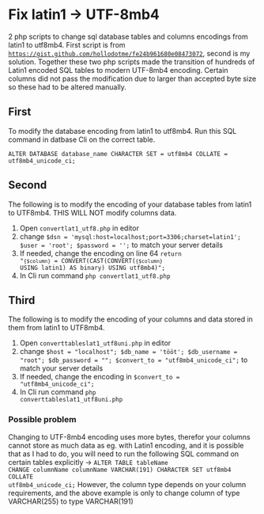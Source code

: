 # Fix latin1 -> UTF-8mb4
2 php scripts to change sql database tables and columns encodings from latin1 to utf8mb4. First script is from <code>https://gist.github.com/hollodotme/fe24b961680e08473072</code>, second is my solution. Together these two php scripts made the transition of hundreds of Latin1 encoded SQL tables to modern UTF-8mb4 encoding. Certain columns did not pass the modification due to larger than accepted byte size so these had to be altered manually.

## First

To modify the database encoding from latin1 to utf8mb4. Run this SQL command in datbase Cli on the correct table.

<code>ALTER DATABASE database_name CHARACTER SET = utf8mb4 COLLATE = utf8mb4_unicode_ci;</code>

## Second

The following is to modify the encoding of your database tables from latin1 to UTF8mb4. THIS WILL NOT modify columns data.

1. Open <code>convertlat1_utf8.php</code> in editor
2. change <code>$dsn = 'mysql:host=localhost;port=3306;charset=latin1'; $user = 'root'; $password = '';</code> to match your server details
3. If needed, change the encoding on line 64 <code>return "`{$column}` = CONVERT(CAST(CONVERT(`{$column}` USING latin1) AS binary) USING utf8mb4)";</code>
4. In Cli run command <code>php convertlat1_utf8.php</code> 

## Third

The following is to modify the encoding of your columns and data stored in them from latin1 to UTF8mb4.

1. Open <code>converttableslat1_utf8uni.php</code> in editor
2. change <code>$host = "localhost"; $db_name = 'tööt'; $db_username = "root"; $db_password = ""; $convert_to = "utf8mb4_unicode_ci";</code> to match your server details
3. If needed, change the encoding in <code>$convert_to = "utf8mb4_unicode_ci";</code>
4. In Cli run command <code>php converttableslat1_utf8uni.php</code> 

### Possible problem

Changing to UTF-8mb4 encoding uses more bytes, therefor your columns cannot store as much data as eg. with Latin1 encoding, and it is possible that as I had to do, you will need to run the following SQL command on certain tables explicitly -> 
<code>ALTER TABLE tableName CHANGE columnName columnName VARCHAR(191) CHARACTER SET utf8mb4 COLLATE utf8mb4_unicode_ci;</code> 
However, the column type depends on your column requirements, and the above example is only to change column of type VARCHAR(255) to type VARCHAR(191) 